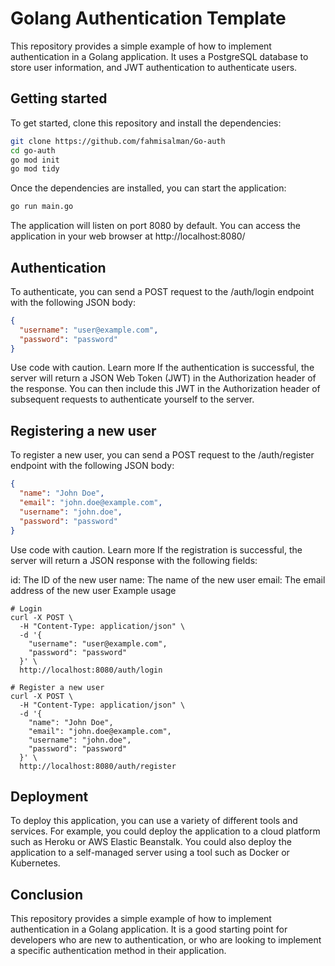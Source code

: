 # Golang Authentication Template

This repository provides a simple example of how to implement authentication in a Golang application. It uses a PostgreSQL database to store user information, and JWT authentication to authenticate users.

## Getting started

To get started, clone this repository and install the dependencies:
``` bash
git clone https://github.com/fahmisalman/Go-auth
cd go-auth
go mod init
go mod tidy
```
Once the dependencies are installed, you can start the application:
``` bash
go run main.go
```
The application will listen on port 8080 by default. You can access the application in your web browser at http://localhost:8080/

## Authentication

To authenticate, you can send a POST request to the /auth/login endpoint with the following JSON body:

``` JSON
{
  "username": "user@example.com",
  "password": "password"
}
```
Use code with caution. Learn more
If the authentication is successful, the server will return a JSON Web Token (JWT) in the Authorization header of the response. You can then include this JWT in the Authorization header of subsequent requests to authenticate yourself to the server.

## Registering a new user

To register a new user, you can send a POST request to the /auth/register endpoint with the following JSON body:

``` JSON
{
  "name": "John Doe",
  "email": "john.doe@example.com",
  "username": "john.doe",
  "password": "password"
}
```
Use code with caution. Learn more
If the registration is successful, the server will return a JSON response with the following fields:

id: The ID of the new user
name: The name of the new user
email: The email address of the new user
Example usage

```
# Login
curl -X POST \
  -H "Content-Type: application/json" \
  -d '{
    "username": "user@example.com",
    "password": "password"
  }' \
  http://localhost:8080/auth/login

# Register a new user
curl -X POST \
  -H "Content-Type: application/json" \
  -d '{
    "name": "John Doe",
    "email": "john.doe@example.com",
    "username": "john.doe",
    "password": "password"
  }' \
  http://localhost:8080/auth/register
```

## Deployment

To deploy this application, you can use a variety of different tools and services. For example, you could deploy the application to a cloud platform such as Heroku or AWS Elastic Beanstalk. You could also deploy the application to a self-managed server using a tool such as Docker or Kubernetes.

## Conclusion

This repository provides a simple example of how to implement authentication in a Golang application. It is a good starting point for developers who are new to authentication, or who are looking to implement a specific authentication method in their application.
